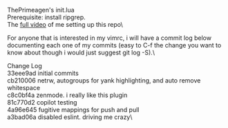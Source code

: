 ThePrimeagen's init.lua\
Prerequisite: install ripgrep.\
The [full video](https://www.youtube.com/watch?v=w7i4amO_zaE) of me setting up this repo\


For anyone that is interested in my vimrc, i will have a commit log below documenting each one of my commits (easy to C-f the change you want to know about though i would just suggest git log -S).\

Change Log\
33eee9ad initial commits\
cb210006 netrw, autogroups for yank highlighting, and auto remove whitespace\
c8c0bf4a zenmode. i really like this plugin\
81c770d2 copilot testing\
4a96e645 fugitive mappings for push and pull\
a3bad06a disabled eslint. driving me crazy\
